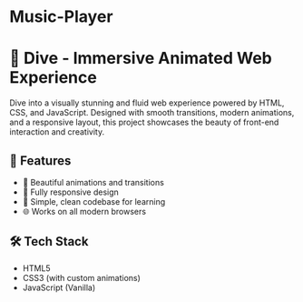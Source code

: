 # Music-Player

# 🌊 Dive - Immersive Animated Web Experience

Dive into a visually stunning and fluid web experience powered by HTML, CSS, and JavaScript. Designed with smooth transitions, modern animations, and a responsive layout, this project showcases the beauty of front-end interaction and creativity.

## 🚀 Features

- 🎨 Beautiful animations and transitions
- 📱 Fully responsive design
- 🧠 Simple, clean codebase for learning
- 🌐 Works on all modern browsers

## 🛠️ Tech Stack

- HTML5
- CSS3 (with custom animations)
- JavaScript (Vanilla)
